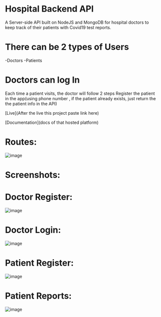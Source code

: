 # Hospital Backend API
A Server-side API built on NodeJS and MongoDB for hospital doctors to keep track of their patients with Covid19 test reports.

# There can be 2 types of Users
-Doctors
-Patients

# Doctors can log In
Each time a patient visits, the doctor will follow 2 steps
Register the patient in the app(using phone number , if the patient 
already exists, just return the the patient info in the API)

[Live](After the live this project paste link here)

[Documentation](docs of that hosted platform)

# Routes:

![image](https://github.com/ujawaltiwariG/Hospital-API/blob/master/images/routes.png?raw=true)


# Screenshots:

# Doctor Register:
![image](https://github.com/ujawaltiwariG/Hospital-API/blob/master/images/doctorreg.png?raw=true)

# Doctor Login:
![image](https://github.com/ujawaltiwariG/Hospital-API/blob/master/images/signin.png?raw=true)

# Patient Register:
![image](https://github.com/ujawaltiwariG/Hospital-API/blob/master/images/patientreg.png?raw=true)

# Patient Reports:
![image](https://github.com/ujawaltiwariG/Hospital-API/blob/master/images/reports.png?raw=true)